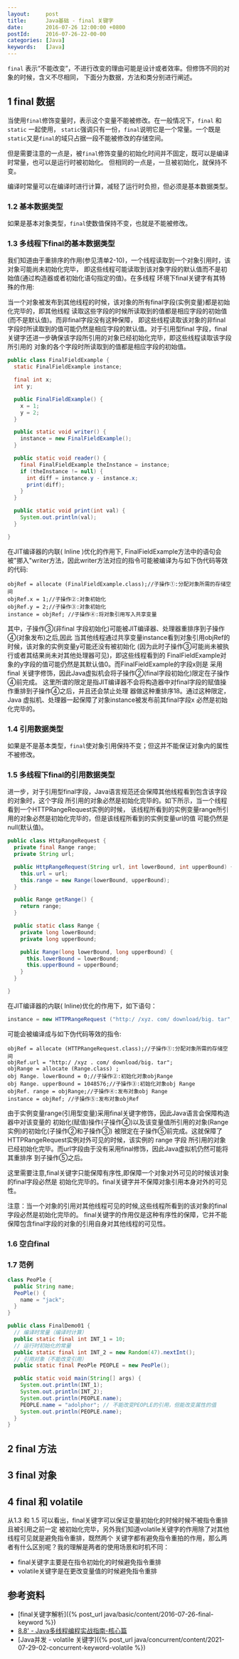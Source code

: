 ```yaml
---
layout:     post
title:      Java基础 - final 关键字
date:       2016-07-26 12:00:00 +0800
postId:     2016-07-26-22-00-00
categories: [Java]
keywords:   [Java]
---
```


`final` 表示“不能改变”，不进行改变的理由可能是设计或者效率。但修饰不同的对象的时候，含义不尽相同，
下面分为数据，方法和类分别进行阐述。

## 1 final 数据
当使用`final`修饰变量时，表示这个变量不能被修改。在一般情况下，`final` 和 `static` 一起使用，
`static`强调只有一份，`final`说明它是一个常量。一个既是`static`又是`final`的域只占据一段不能被修改的存储空间。

但是需要注意的一点是，被`final`修饰变量的初始化时间并不固定，既可以是编译时常量，也可以是运行时被初始化。
但相同的一点是，一旦被初始化，就保持不变。

编译时常量可以在编译时进行计算，减轻了运行时负担，但必须是基本数据类型。

### 1.2 基本数据类型
如果是基本对象类型，`final`使数值保持不变，也就是不能被修改。

### 1.3 多线程下final的基本数据类型
我们知道由于重排序的作用(参见清单2-10)，一个线程读取到一个对象引用时，该对象可能尚未初始化完毕，
即这些线程可能读取到该对象字段的默认值而不是初始值(通过构造器或者初始化语句指定的值)。在多线程
环境下final关键字有其特殊的作用:

当一个对象被发布到其他线程的时候，该对象的所有final字段(实例变量)都是初始化完毕的，即其他线程
读取这些字段的时候所读取到的值都是相应字段的初始值(而不是默认值)。而非final字段没有这种保障，
即这些线程读取该对象的非final字段时所读取到的值可能仍然是相应字段的默认值。对于引用型final
字段，final 关键字还进一步确保该字段所引用的对象已经初始化完毕，即这些线程读取该字段所引用的
对象的各个字段时所读取到的值都是相应字段的初始值。

```java
public class FinalFieldExample {
  static FinalFieldExample instance;

  final int x;
  int y;

  public FinalFieldExample() {
    x = 1;
    y = 2;
  }

  public static void writer() {
    instance = new FinalFieldExample();
  }

  public static void reader() {
    final FinalFieldExample theInstance = instance;
    if (theInstance != null) {
      int diff = instance.y - instance.x;
      print(diff);
    }
  }

  public static void print(int val) {
    System.out.println(val);
  }

}
```

在JIT编译器的内联( Inline )优化的作用下, FinalFieldExample方法中的语句会被"挪入"writer方法，因此writer方法对应的指令可能被编译为与如下伪代码等效的代码:

```
objRef = allocate (FinalFieldExample.class);//子操作①:分配对象所需的存储空间
objRef.x = 1;//子操作②:对象初始化
objRef.y = 2;//子操作③:对象初始化
instance = objRef; //子操作④:将对象引用写入共享变量
```

其中，子操作③(非final 字段初始化)可能被JIT编译器、处理器重排序到子操作④(对象发布)之后,因此
当其他线程通过共享变量instance看到对象引用objRef的时候，该对象的实例变量y可能还没有被初始化
(因为此时子操作③可能尚未被执行或者其结果尚未对其他处理器可见)，即这些线程看到的
FinalFieldExample对象的y字段的值可能仍然是其默认值0。而FinalFieldExample的字段x则是
采用final 关键字修饰，因此Java虚拟机会将子操作②(final字段初始化)限定在子操作④前完成。
这里所谓的限定是指JIT编译器不会将构造器中对final字段的赋值操作重排到子操作④之后，并且还会禁止处理
器做这种重排序18。通过这种限定，Java 虚拟机、处理器一起保障了对象instance被发布前其final字段x
必然是初始化完毕的。

### 1.4 引用数据类型
如果是不是基本类型，`final`使对象引用保持不变；但这并不能保证对象内的属性不被修改。

### 1.5 多线程下final的引用数据类型
进一步，对于引用型final字段，Java语言规范还会保障其他线程看到包含该字段的对象时，这个字段
所引用的对象必然是初始化完毕的。如下所示，当一个线程看到一个HTTPRangeRequest实例的时候，
该线程所看到的实例变量range所引用的对象必然是初始化完毕的，但是该线程所看到的实例变量url的值
可能仍然是null(默认值)。

```java
public class HttpRangeRequest {
  private final Range range;
  private String url;

  public HttpRangeRequest(String url, int lowerBound, int upperBound) {
    this.url = url;
    this.range = new Range(lowerBound, upperBound);
  }

  public Range getRange() {
    return range;
  }

  public static class Range {
    private long lowerBound;
    private long upperBound;

    public Range(long lowerBound, long upperBound) {
      this.lowerBound = lowerBound;
      this.upperBound = upperBound;
    }
  }

}
```

在JIT编译器的内联( Inline)优化的作用下，如下语句：
```java
instance = new HTTPRangeRequest ("http:/ /xyz. com/ download/big. tar",0, 1048576) ;
```

可能会被编译成与如下伪代码等效的指令:
```
objRef = allocate (HTTPRangeRequest.class);//子操作①:分配对象所需的存储空间
objRef.url = "http:/ /xyz . com/ download/big. tar";
objRange = allocate (Range.class) ;
obj Range. lowerBound = 0;//子操作②:初始化对象objRange
obj Range. upperBound = 1048576;//子操作③:初始化对象obj Range
objRef. range = objRange;//子操作④:发布对象obj Range
instance = objRef; //子操作⑤:发布对象objRef
```
由于实例变量range(引用型变量)采用final关键字修饰，因此Java语言会保障构造器中对该变量的
初始化(赋值)操作(子操作④)以及该变量值所引用的对象(Range实例)的初始化(子操作②和子操作③)
被限定在子操作⑤前完成。这就保障了HTTPRangeRequest实例对外可见的时候，该实例的 range 字段
所引用的对象已经初始化完毕。而url字段由于没有采用final修饰，因此Java虚拟机仍然可能将其重排序
到子操作⑤之后。

这里需要注意,final关键字只能保障有序性,即保障一个对象对外可见的时候该对象的final字段必然是
初始化完毕的。final关键字并不保障对象引用本身对外的可见性。

注意：当一个对象的引用对其他线程可见的时候,这些线程所看到的该对象的final字段必然是初始化完毕的。
final关键字的作用仅是这种有序性的保障，它并不能保障包含final字段的对象的引用自身对其他线程的可见性。

### 1.6 空白final

### 1.7 范例
```java
class PeoPle {
  public String name;
  PeoPle() {
    name = "jack";
  }
}

public class FinalDemo01 {
  // 编译时常量（编译时计算）
  public static final int INT_1 = 10;
  // 运行时初始化的常量
  public static final int INT_2 = new Random(47).nextInt();
  // 引用对象（不能改变引用）
  public static final PeoPle PEOPLE = new PeoPle();

  public static void main(String[] args) {
    System.out.println(INT_1);
    System.out.println(INT_2);
    System.out.println(PEOPLE.name);
    PEOPLE.name = "adolphor"; // 不能改变PEOPLE的引用，但能改变属性的值
    System.out.println(PEOPLE.name);
  }
}
```

## 2 final 方法

## 3 final 对象

## 4 final 和 volatile
从1.3 和 1.5 可以看出，final关键字可以保证变量初始化的时候时候不被指令重排且被引用之前一定
被初始化完毕，另外我们知道volatile关键字的作用除了对其他线程可见就是避免指令重排，既然两个
关键字都有避免指令重拍的作用，那么两者有什么区别呢？我的理解是两者的使用场景和时机不同：
* final关键字主要是在指令初始化的时候避免指令重排
* volatile关键字是在更改变量值的时候避免指令重排

## 参考资料

* [final关键字解析]({% post_url java/basic/content/2016-07-26-final-keyword %})
* [8.8' - Java多线程编程实战指南-核心篇](https://book.douban.com/subject/27034721/)
* [Java并发 - volatile 关键字]({% post_url java/concurrent/content/2021-07-29-02-concurrent-keyword-volatile %})

